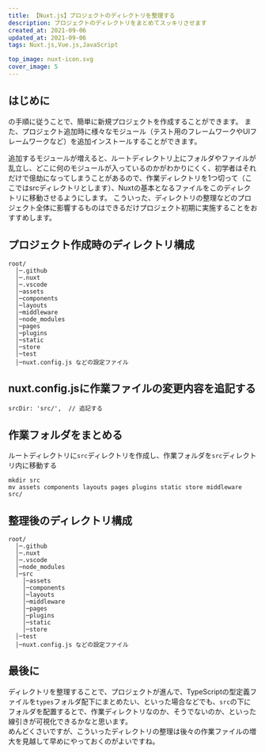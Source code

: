 ```yaml
---
title: 【Nuxt.js】プロジェクトのディレクトリを整理する
description: プロジェクトのディレクトリをまとめてスッキリさせます
created_at: 2021-09-06
updated_at: 2021-09-06
tags: Nuxt.js,Vue.js,JavaScript

top_image: nuxt-icon.svg
cover_image: 5
---
```


## はじめに
<article-link text="Nuxt.jsの環境構築" link="https://nuxtjs.org/ja/docs/get-started/installation"></article-link>の手順に従うことで、簡単に新規プロジェクトを作成することができます。
また、プロジェクト追加時に様々なモジュール（テスト用のフレームワークやUIフレームワークなど）を追加インストールすることができます。

追加するモジュールが増えると、ルートディレクトリ上にフォルダやファイルが乱立し、どこに何のモジュールが入っているのかがわかりにくく、初学者はそれだけで億劫になってしまうことがあるので、作業ディレクトリを1つ切って（ここではsrcディレクトリとします）、Nuxtの基本となるファイルをこのディレクトリに移動させるようにします。
こういった、ディレクトリの整理などのプロジェクト全体に影響するものはできるだけプロジェクト初期に実施することをおすすめします。

## プロジェクト作成時のディレクトリ構成

```
root/
  │─.github
  │─.nuxt
  │─.vscode
  │─assets
  │─components
  │─layouts
  │─middleware
  │─node_modules
  │─pages
  │─plugins
  │─static
  │─store
  │─test
  │─nuxt.config.js などの設定ファイル

```

## nuxt.config.jsに作業ファイルの変更内容を追記する

```javascript[nuxt.config.js]
srcDir: 'src/',  // 追記する
```

## 作業フォルダをまとめる
ルートディレクトリに```src```ディレクトリを作成し、作業フォルダを```src```ディレクトリ内に移動する

```[shell]
mkdir src
mv assets components layouts pages plugins static store middleware src/
```

## 整理後のディレクトリ構成
```
root/
  │─.github
  │─.nuxt
  │─.vscode
  │─node_modules
  │─src
    │─assets
    │─components
    │─layouts
    │─middleware
    │─pages
    │─plugins
    │─static
    │─store
  │─test
  │─nuxt.config.js などの設定ファイル

```

## 最後に
ディレクトリを整理することで、プロジェクトが進んで、TypeScriptの型定義ファイルを```types```フォルダ配下にまとめたい、といった場合などでも、```src```の下にフォルダを配置するとで、作業ディレクトリなのか、そうでないのか、といった線引きが可視化できるかなと思います。  
めんどくさいですが、こういったディレクトリの整理は後々の作業ファイルの増大を見越して早めにやっておくのがよいですね。